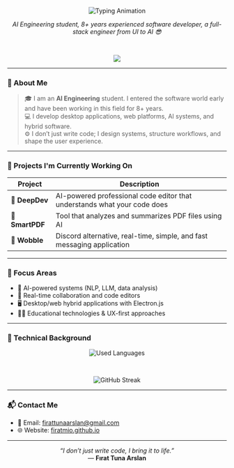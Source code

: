 <p align="center">
  <img src="https://readme-typing-svg.herokuapp.com?font=Fira+Code&size=40&duration=2500&pause=800&center=true&vCenter=true&width=900&lines=Hello,+I'm+Fırat+👋" alt="Typing Animation" />
</p>

<p align="center">
  <i>AI Engineering student, 8+ years experienced software developer, a full-stack engineer from UI to AI 😎</i>
</p>

<br/>

<p align="center">
  <img src="https://skillicons.dev/icons?i=python,js,ts,nodejs,react,next,electron,rust,go,firebase,mysql,postgresql,django,mongodb,css,tailwind,git,vscode&perline=9" />
</p>

---

### 🧠 About Me

> 🎓 I am an **AI Engineering** student. I entered the software world early and have been working in this field for 8+ years.<br>
> 💻 I develop desktop applications, web platforms, AI systems, and hybrid software.<br>
> ⚙️ I don’t just write code; I design systems, structure workflows, and shape the user experience.

---

### 🔭 Projects I'm Currently Working On

| Project | Description |
|---------|------------|
| 🧠 **DeepDev** | AI-powered professional code editor that understands what your code does |
| 📂 **SmartPDF** | Tool that analyzes and summarizes PDF files using AI |
| 💬 **Wobble** | Discord alternative, real-time, simple, and fast messaging application |

---

### 🎯 Focus Areas

- 🤖 AI-powered systems (NLP, LLM, data analysis)
- 🧩 Real-time collaboration and code editors
- 🖥️ Desktop/web hybrid applications with Electron.js
- 🧑‍🏫 Educational technologies & UX-first approaches

---

### 💼 Technical Background

<div align="center">

![Used Languages](https://github-readme-stats.vercel.app/api/top-langs/?username=firatmio&layout=compact&theme=transparent)

<br>

![GitHub Streak](https://github-readme-streak-stats.herokuapp.com/?user=firatmio&theme=transparent)

</div>

---

### 📬 Contact Me

- 💌 Email: [firattunaarslan@gmail.com](mailto:firattunaarslan@gmail.com)
- 🌐 Website: [firatmio.github.io](https://firatmio.github.io)

---

<p align="center">
  <i>“I don’t just write code, I bring it to life.”</i>  
  <br/>
  — <strong>Fırat Tuna Arslan</strong>
</p>
